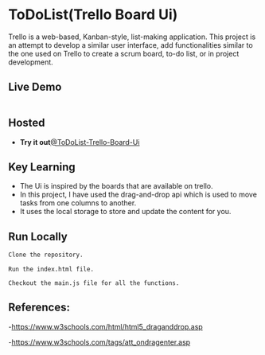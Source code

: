 
# ToDoList(Trello Board Ui)

Trello is a web-based, Kanban-style, list-making application. 
This project is an attempt to develop a similar user interface, add functionalities similar to the one used on Trello to create a scrum board, to-do list, or in 
project development.

## Live Demo

![]()

## Hosted 
- **Try it out**[@ToDoList-Trello-Board-Ui](https://parthd06.github.io/ToDoList-Trello-Board-Ui-/)


## Key Learning

- The Ui is inspired by the boards that are available on trello.
- In this project, I have used the drag-and-drop api which is used to 
move tasks from one columns to another. 
- It uses the local storage to store and update the content for you. 

## Run Locally

```bash
Clone the repository.
```
    Run the index.html file.
``` 
Checkout the main.js file for all the functions.
```

## References:

-https://www.w3schools.com/html/html5_draganddrop.asp

-https://www.w3schools.com/tags/att_ondragenter.asp

